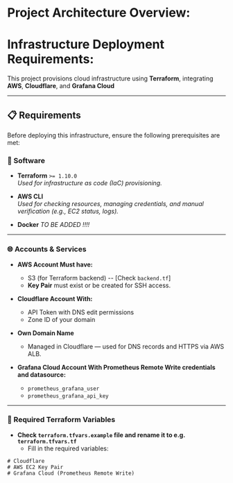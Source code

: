 
# Project Architecture Overview:

# Infrastructure Deployment Requirements: 

This project provisions cloud infrastructure using **Terraform**, integrating **AWS**, **Cloudflare**, and **Grafana Cloud**

---

## 📋 Requirements

Before deploying this infrastructure, ensure the following prerequisites are met:

### 🔧 Software

- **Terraform** `>= 1.10.0`  
  _Used for infrastructure as code (IaC) provisioning._

- **AWS CLI**  
  _Used for checking resources, managing credentials, and manual verification (e.g., EC2 status, logs)._

- **Docker**
  _TO BE ADDED !!!!_
  
---

### 🌐 Accounts & Services

- **AWS Account Must have:**
    - S3 (for Terraform backend) -- [Check `backend.tf`]
    - **Key Pair** must exist or be created for SSH access.

- **Cloudflare Account With:**
    - API Token with DNS edit permissions
    - Zone ID of your domain

- **Own Domain Name**
    - Managed in Cloudflare — used for DNS records and HTTPS via AWS ALB.

- **Grafana Cloud Account With **Prometheus Remote Write** credentials and datasource:**
    - `prometheus_grafana_user`
    - `prometheus_grafana_api_key`

---

### 🔐 Required Terraform Variables

- **Check `terraform.tfvars.example` file and rename it to e.g. `terraform.tfvars.tf`**
    - Fill in the required variables: 

```hcl
# Cloudflare
# AWS EC2 Key Pair
# Grafana Cloud (Prometheus Remote Write)

